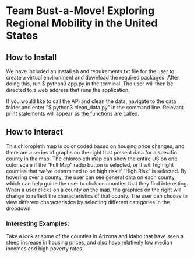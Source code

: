 # Team Bust-a-Move! Exploring Regional Mobility in the United States

## How to Install
We have included an install.sh and requirements.txt file for the user to create a virtual environment and download the required packages. After doing this, run $ python3 app.py in the terminal. The user will then be directed to a web address that runs the application.

If you would like to call the API and clean the data, navigate to the data folder and enter "$ python3 clean_data.py" in the command line. Relevant print statements will appear as the functions are called. 

## How to Interact
This chloropleth map is color coded based on housing price changes, and there are a series of graphs on the right that present data for a specific county in the map. The chloropleth map can show the entire US on one color scale if the “Full Map” radio button is selected, or it will highlight counties that we’ve determined to be high risk if “High Risk” is selected. By hovering over a county, the user can see general data on each county, which can help guide the user to click on counties that they find interesting. When a user clicks on a county on the map, the graphics on the right will change to reflect the characteristics of that county. The user can choose to view different characteristics by selecting different categories in the dropdown. 

### Interesting Examples:
Take a look at some of the counties in Arizona and Idaho that have seen a steep increase in housing prices, and also have relatively low median incomes and high poverty rates. 
